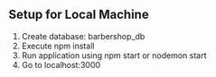 ## Setup for Local Machine
1. Create database: barbershop_db
2. Execute npm install
3. Run application using npm start or nodemon start
4. Go to localhost:3000
